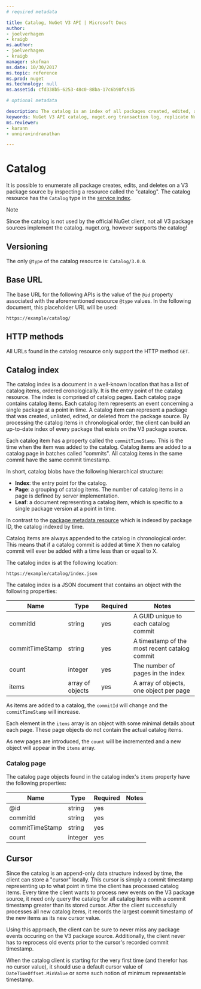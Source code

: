 ```yaml
---
# required metadata 

title: Catalog, NuGet V3 API | Microsoft Docs
author:
- joelverhagen
- kraigb
ms.author:
- joelverhagen
- kraigb
manager: skofman
ms.date: 10/30/2017
ms.topic: reference
ms.prod: nuget
ms.technology: null
ms.assetid: cfd338b5-6253-48c0-88ba-17c6b98fc935

# optional metadata

description: The catalog is an index of all packages created, edited, and deleted on nuget.org.
keywords: NuGet V3 API catalog, nuget.org transaction log, replicate NuGet.org, clone NuGet.org, append-only record of NuGet.org
ms.reviewer:
- karann
- unniravindranathan

---
```


# Catalog

It is possible to enumerate all package creates, edits, and deletes on a V3 package source by inspecting a resource
called the "catalog". The catalog resource has the `Catalog` type in the [service index](service-index.md).

> [!Note]
> Since the catalog is not used by the official NuGet client, not all V3 package sources implement the catalog.
> nuget.org, however supports the catalog!

## Versioning

The only `@type` of the catalog resource is: `Catalog/3.0.0`.

## Base URL

The base URL for the following APIs is the value of the `@id` property associated with the aforementioned
resource `@type` values. In the following document, this placeholder URL will be used:

```
https://example/catalog/
```

## HTTP methods

All URLs found in the catalog resource only support the HTTP method `GET`.

## Catalog index

The catalog index is a document in a well-known location that has a list of catalog items, ordered cronologically. It
is the entry point of the catalog resource. The index is comprised of catalog pages. Each catalog page contains catalog
items. Each catalog item represents an event concerning a single package at a point in time. A catalog item can
represent a package that was created, unlisted, edited, or deleted from the package source. By processing the catalog
items in chronological order, the client can build an up-to-date index of every package that exists on the V3 package
source.

Each catalog item has a property called the `commitTimeStamp`. This is the time when the item was added to the catalog.
Catalog items are added to a catalog page in batches called "commits". All catalog items in the same commit have the
same commit timestamp.

In short, catalog blobs have the following hierarchical structure:

- **Index**: the entry point for the catalog.
- **Page**: a grouping of catalog items. The number of catalog items in a page is defined by server implementation.
- **Leaf**: a document representing a catalog item, which is specific to a single package version at a point in time.

In contrast to the [package metadata resource](registration-base-url-resource.md) which is indexed by package ID, the
catalog indexed by time.

Catalog items are always appended to the catalog in chronological order. This means that if a catalog commit is added
at time X then no catalog commit will ever be added with a time less than or equal to X.

The catalog index is at the following location:
```
https://example/catalog/index.json
```

The catalog index is a JSON document that contains an object with the following properties:

Name            | Type             | Required | Notes
--------------- | ---------------- | -------- | -----
commitId        | string           | yes      | A GUID unique to each catalog commit
commitTimeStamp | string           | yes      | A timestamp of the most recent catalog commit
count           | integer          | yes      | The number of pages in the index
items           | array of objects | yes      | A array of objects, one object per page

As items are added to a catalog, the `commitId` will change and the `commitTimeStamp` will increase.

Each element in the `items` array is an object with some minimal details about each page. These page objects do not
contain the actual catalog items.

As new pages are introduced, the `count` will be incremented and a new object will appear in the `items` array.

### Catalog page

The catalog page objects found in the catalog index's `items` property have the following properties:

Name            | Type             | Required | Notes
--------------- | ---------------- | -------- | -----
@id             | string           | yes      |
commitId        | string           | yes      |
commitTimeStamp | string           | yes      |
count           | integer          | yes      |

## Cursor

Since the catalog is an append-only data structure indexed by time, the client can store a "cursor" locally. This
cursor is simply a commit timestamp representing up to what point in time the client has processed catalog items. Every
time the client wants to process new events on the V3 package source, it need only query the catalog for all catalog items
with a commit timestamp greater than its stored cursor. After the client successfully processes all new catalog items,
it records the largest commit timestamp of the new items as its new cursor value.

Using this approach, the client can be sure to never miss any package events occuring on the V3 package source.
Additionally, the client never has to reprocess old events prior to the cursor's recorded commit timestamp.

When the catalog client is starting for the very first time (and therefor has no cursor value), it should use a default
cursor value of `DateTimeOffset.MinValue` or some such notion of minimum representable timestamp.